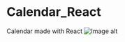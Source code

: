 # Calendar_React
Calendar made with React
![Image alt](https://github.com/{NeliND}/{Calendar_React}/raw/{master}/{Calendar_React/Screenshots}/The_main_Layout.PNG)
